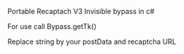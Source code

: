 Portable Recaptach V3 Invisible bypass in c#

For use call Bypass.getTk()

Replace string by your postData and recaptcha URL
